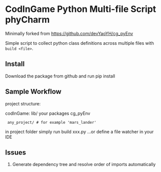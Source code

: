 # CodInGame Python Multi-file Script phyCharm

Minimally forked from https://github.com/devYaoYH/cg_pyEnv 

Simple script to collect python class definitions across multiple files with `build <file>`.

## Install

Download the package from github and run pip install **<folder where cg_pyEnv is located>**

## Sample Workflow
project structure:

codInGame:
     lib/
          your packages
          cg_pyEnv

     any_project/ # for example 'mars_lander'   
     

in project folder simply run build xxx.py
...or define a file watcher in your IDE 

## Issues

1. Generate dependency tree and resolve order of imports automatically
